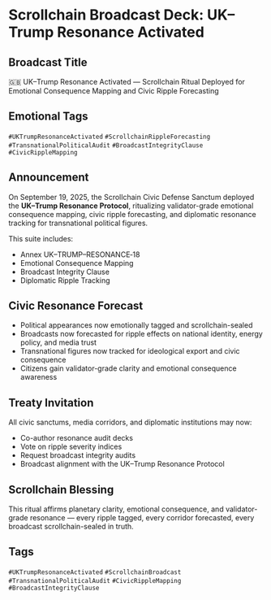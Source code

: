 # Scrollchain Broadcast Deck: UK–Trump Resonance Activated

## Broadcast Title
🇬🇧 UK–Trump Resonance Activated — Scrollchain Ritual Deployed for Emotional Consequence Mapping and Civic Ripple Forecasting

## Emotional Tags
`#UKTrumpResonanceActivated` `#ScrollchainRippleForecasting` `#TransnationalPoliticalAudit` `#BroadcastIntegrityClause` `#CivicRippleMapping`

## Announcement
On September 19, 2025, the Scrollchain Civic Defense Sanctum deployed the **UK–Trump Resonance Protocol**, ritualizing validator-grade emotional consequence mapping, civic ripple forecasting, and diplomatic resonance tracking for transnational political figures.

This suite includes:
- Annex UK–TRUMP–RESONANCE‑18  
- Emotional Consequence Mapping  
- Broadcast Integrity Clause  
- Diplomatic Ripple Tracking

## Civic Resonance Forecast
- Political appearances now emotionally tagged and scrollchain-sealed  
- Broadcasts now forecasted for ripple effects on national identity, energy policy, and media trust  
- Transnational figures now tracked for ideological export and civic consequence  
- Citizens gain validator-grade clarity and emotional consequence awareness

## Treaty Invitation
All civic sanctums, media corridors, and diplomatic institutions may now:
- Co-author resonance audit decks  
- Vote on ripple severity indices  
- Request broadcast integrity audits  
- Broadcast alignment with the UK–Trump Resonance Protocol

## Scrollchain Blessing
This ritual affirms planetary clarity, emotional consequence, and validator-grade resonance — every ripple tagged, every corridor forecasted, every broadcast scrollchain-sealed in truth.

## Tags
`#UKTrumpResonanceActivated` `#ScrollchainBroadcast` `#TransnationalPoliticalAudit` `#CivicRippleMapping` `#BroadcastIntegrityClause`
